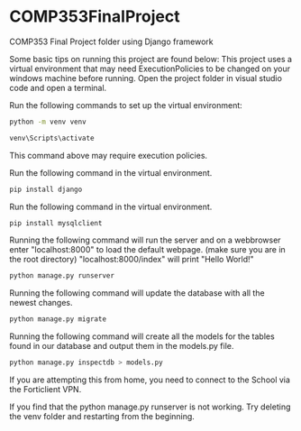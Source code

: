 # COMP353FinalProject
COMP353 Final Project folder using Django framework


Some basic tips on running this project are found below: 
This project uses a virtual environment that may need ExecutionPolicies to be changed on your windows machine before running.
Open the project folder in visual studio code and open a terminal. 

Run the following commands to set up the virtual environment: 
```bash
python -m venv venv
```
```bash
venv\Scripts\activate
```
This command above may require execution policies. 

Run the following command in the virtual environment.
```bash
pip install django
```

Run the following command in the virtual environment.
```bash
pip install mysqlclient
```

Running the following command will run the server and on a webbrowser enter "localhost:8000" to load the default webpage. (make sure you are in the root directory)
                                                                         "localhost:8000/index" will print "Hello World!"

```bash
python manage.py runserver
```

Running the following command will update the database with all the newest changes.

```bash
python manage.py migrate
```

Running the following command will create all the models for the tables found in our database and output them in the models.py file.

```bash
python manage.py inspectdb > models.py
```

If you are attempting this from home, you need to connect to the School via the Forticlient VPN. 

If you find that the python manage.py runserver is not working. Try deleting the venv folder and restarting from the beginning. 
